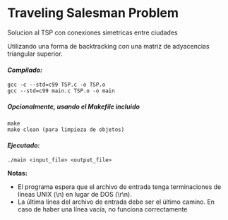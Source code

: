 # Traveling Salesman Problem

Solucion al TSP con conexiones simetricas entre ciudades

Utilizando una forma de backtracking con una matriz de adyacencias triangular superior.

#### __*Compilado:*__
```
gcc -c --std=c99 TSP.c -o TSP.o
gcc --std=c99 main.c TSP.o -o main
```

##### __*Opcionalmente, usando el Makefile incluido*__
```
make
make clean (para limpieza de objetos)
```

#### __*Ejecutado:*__
```
./main <input_file> <output_file>
```

**Notas:**
 - El programa espera que el archivo de entrada tenga terminaciones de lineas UNIX (\n) en lugar de DOS (\r\n).
 - La última línea del archivo de entrada debe ser el último camino. En caso de haber una línea vacía, no funciona correctamente

